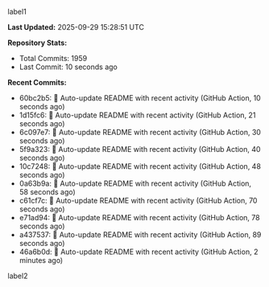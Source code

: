 
label1 
<!-- ACTIVITY_START -->
**Last Updated:** 2025-09-29 15:28:51 UTC

**Repository Stats:**
- Total Commits: 1959
- Last Commit: 10 seconds ago

**Recent Commits:**
- 60bc2b5: 🤖 Auto-update README with recent activity (GitHub Action, 10 seconds ago)
- 1d15fc6: 🤖 Auto-update README with recent activity (GitHub Action, 21 seconds ago)
- 6c097e7: 🤖 Auto-update README with recent activity (GitHub Action, 30 seconds ago)
- 5f9a323: 🤖 Auto-update README with recent activity (GitHub Action, 40 seconds ago)
- 10c7248: 🤖 Auto-update README with recent activity (GitHub Action, 48 seconds ago)
- 0a63b9a: 🤖 Auto-update README with recent activity (GitHub Action, 58 seconds ago)
- c61cf7c: 🤖 Auto-update README with recent activity (GitHub Action, 70 seconds ago)
- e71ad94: 🤖 Auto-update README with recent activity (GitHub Action, 78 seconds ago)
- a437537: 🤖 Auto-update README with recent activity (GitHub Action, 89 seconds ago)
- 46a6b0d: 🤖 Auto-update README with recent activity (GitHub Action, 2 minutes ago)
<!-- ACTIVITY_END -->

label2
